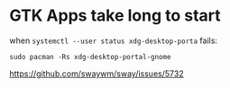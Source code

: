# GTK Apps take long to start

when `systemctl --user status xdg-desktop-porta` fails:

`sudo pacman -Rs xdg-desktop-portal-gnome`

https://github.com/swaywm/sway/issues/5732
